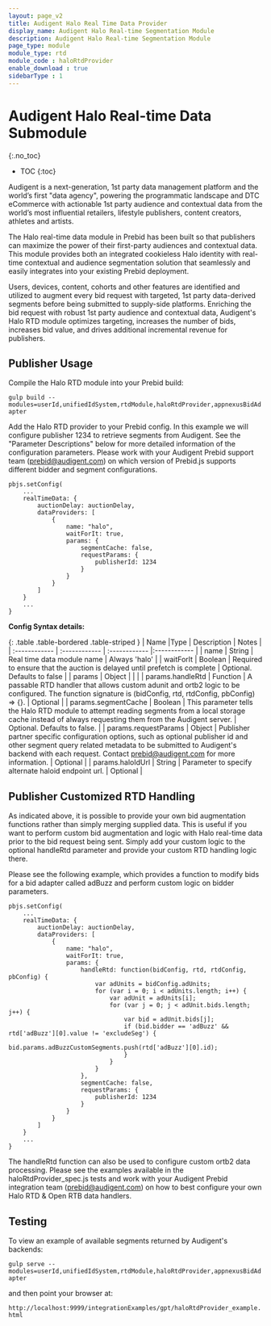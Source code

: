 ```yaml
---
layout: page_v2
title: Audigent Halo Real Time Data Provider
display_name: Audigent Halo Real-time Segmentation Module
description: Audigent Halo Real-time Segmentation Module
page_type: module
module_type: rtd
module_code : haloRtdProvider
enable_download : true
sidebarType : 1
---
```


# Audigent Halo Real-time Data Submodule
{:.no_toc}

* TOC
{:toc}

Audigent is a next-generation, 1st party data management platform and the
world’s first "data agency", powering the programmatic landscape and DTC
eCommerce with actionable 1st party audience and contextual data from the
world’s most influential retailers, lifestyle publishers, content creators,
athletes and artists.

The Halo real-time data module in Prebid has been built so that publishers
can maximize the power of their first-party audiences and contextual data.
This module provides both an integrated cookieless Halo identity with real-time
contextual and audience segmentation solution that seamlessly and easily
integrates into your existing Prebid deployment.

Users, devices, content, cohorts and other features are identified and utilized
to augment every bid request with targeted, 1st party data-derived segments
before being submitted to supply-side platforms. Enriching the bid request with
robust 1st party audience and contextual data, Audigent's Halo RTD module
optimizes targeting, increases the number of bids, increases bid value,
and drives additional incremental revenue for publishers.



## Publisher Usage

Compile the Halo RTD module into your Prebid build:

`gulp build --modules=userId,unifiedIdSystem,rtdModule,haloRtdProvider,appnexusBidAdapter`

Add the Halo RTD provider to your Prebid config. In this example we will configure
publisher 1234 to retrieve segments from Audigent. See the
"Parameter Descriptions" below for more detailed information of the
configuration parameters. Please work with your Audigent Prebid support team
(prebid@audigent.com) on which version of Prebid.js supports different bidder
and segment configurations.

```
pbjs.setConfig(
    ...
    realTimeData: {
        auctionDelay: auctionDelay,
        dataProviders: [
            {
                name: "halo",
                waitForIt: true,
                params: {
                    segmentCache: false,
                    requestParams: {
                        publisherId: 1234
                    }
                }
            }
        ]
    }
    ...
}
```

**Config Syntax details:**

{: .table .table-bordered .table-striped }
| Name  |Type | Description   | Notes  |
| :------------ | :------------ | :------------ |:------------ |
| name | String | Real time data module name | Always 'halo' |
| waitForIt | Boolean | Required to ensure that the auction is delayed until prefetch is complete | Optional. Defaults to false |
| params | Object | | |
| params.handleRtd | Function | A passable RTD handler that allows custom adunit and ortb2 logic to be configured. The function signature is (bidConfig, rtd, rtdConfig, pbConfig) => {}. | Optional |
| params.segmentCache | Boolean | This parameter tells the Halo RTD module to attempt reading segments from a local storage cache instead of always requesting them from the Audigent server. | Optional. Defaults to false. |
| params.requestParams | Object | Publisher partner specific configuration options, such as optional publisher id and other segment query related metadata to be submitted to Audigent's backend with each request.  Contact prebid@audigent.com for more information. | Optional |
| params.haloIdUrl | String | Parameter to specify alternate haloid endpoint url. | Optional |

## Publisher Customized RTD Handling

As indicated above, it is possible to provide your own bid augmentation
functions rather than simply merging supplied data.  This is useful if you
want to perform custom bid augmentation and logic with Halo real-time data
prior to the bid request being sent. Simply add your custom logic to the
optional handleRtd parameter and provide your custom RTD handling logic there.

Please see the following example, which provides a function to modify bids for
a bid adapter called adBuzz and perform custom logic on bidder parameters.

```
pbjs.setConfig(
    ...
    realTimeData: {
        auctionDelay: auctionDelay,
        dataProviders: [
            {
                name: "halo",
                waitForIt: true,
                params: {
                    handleRtd: function(bidConfig, rtd, rtdConfig, pbConfig) {
                        var adUnits = bidConfig.adUnits;
                        for (var i = 0; i < adUnits.length; i++) {
                            var adUnit = adUnits[i];
                            for (var j = 0; j < adUnit.bids.length; j++) {
                                var bid = adUnit.bids[j];
                                if (bid.bidder == 'adBuzz' && rtd['adBuzz'][0].value != 'excludeSeg') {
                                    bid.params.adBuzzCustomSegments.push(rtd['adBuzz'][0].id);
                                }
                            }
                        }
                    },
                    segmentCache: false,
                    requestParams: {
                        publisherId: 1234
                    }
                }
            }
        ]
    }
    ...
}
```

The handleRtd function can also be used to configure custom ortb2 data
processing. Please see the examples available in the haloRtdProvider_spec.js
tests and work with your Audigent Prebid integration team (prebid@audigent.com)
on how to best configure your own Halo RTD & Open RTB data handlers.

## Testing

To view an example of available segments returned by Audigent's backends:

`gulp serve --modules=userId,unifiedIdSystem,rtdModule,haloRtdProvider,appnexusBidAdapter`

and then point your browser at:

`http://localhost:9999/integrationExamples/gpt/haloRtdProvider_example.html`




